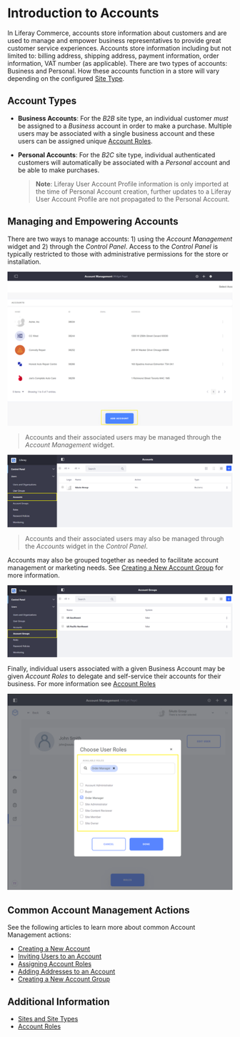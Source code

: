 # Introduction to Accounts

In Liferay Commerce, accounts store information about customers and are used to manage and empower business representatives to provide great customer service experiences. Accounts store information including but not limited to: billing address, shipping address, payment information, order information, VAT number (as applicable). There are two types of accounts: Business and Personal. How these accounts function in a store will vary depending on the configured [Site Type](../../../getting-started/site-management-basics/sites-and-site-types/README.md).

## Account Types

* **Business Accounts**: For the _B2B_ site type, an individual customer _must_ be assigned to a _Business_ account in order to make a purchase. Multiple users may be associated with a single business account and these users can be assigned unique [Account Roles](../account-roles/README.md).

* **Personal Accounts**: For the _B2C_ site type, individual authenticated customers will automatically be associated with a _Personal_ account and be able to make purchases.

  >**Note**: Liferay User Account Profile information is only imported at the time of Personal Account creation, further updates to a Liferay User Account Profile are not propagated to the Personal Account.

## Managing and Empowering Accounts

There are two ways to manage accounts: 1) using the _Account Management_ widget and 2) through the _Control Panel_. Access to the _Control Panel_ is typically restricted to those with administrative permissions for the store or installation.

![List of Accounts in the Account Management Widget](./introduction-to-accounts/images/04.png)

> Accounts and their associated users may be managed through the _Account Management_ widget.

![List of Accounts in the Control Panel](./introduction-to-accounts/images/01.png)

> Accounts and their associated users may also be managed through the _Accounts_ widget in the _Control Panel_.

Accounts may also be grouped together as needed to facilitate account management or marketing needs. See [Creating a New Account Group](../creating-a-new-account-group/README.md) for more information.

![List of Account Groups in the Control Panel](./introduction-to-accounts/images/02.png)

Finally, individual users associated with a given Business Account may be given _Account Roles_ to delegate and self-service their accounts for their business. For more information see [Account Roles](../account-roles/README.md)

![Assigning User Roles in the Account Management Widget](./introduction-to-accounts/images/03.png)

## Common Account Management Actions

See the following articles to learn more about common Account Management actions:

* [Creating a New Account](../creating-a-new-account/README.md)
* [Inviting Users to an Account](../inviting-users-to-an-account/README.md)
* [Assigning Account Roles](../assigning-account-roles/README.md)
* [Adding Addresses to an Account](../adding-addresses-to-an-account/README.md)
* [Creating a New Account Group](../creating-a-new-account-group/README.md)

## Additional Information

* [Sites and Site Types](../../../getting-started/site-management-basics/sites-and-site-types/README.md)
* [Account Roles](../account-roles/README.md)

